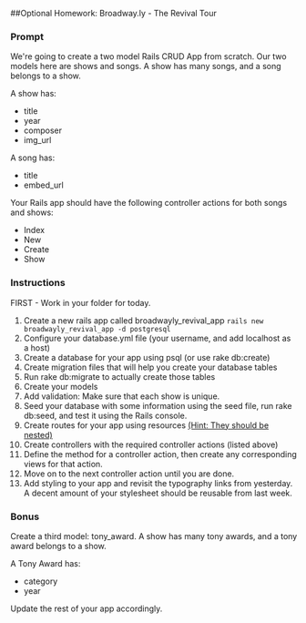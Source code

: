 ##Optional Homework: Broadway.ly - The Revival Tour

### Prompt
We're going to create a two model Rails CRUD App from scratch. Our two models here are shows and songs. A show has many songs, and a song belongs to a show.

A show has:

* title
* year
* composer
* img_url

A song has:

* title
* embed_url


Your Rails app should have the following controller actions for both songs and shows:

* Index
* New
* Create
* Show

### Instructions

FIRST - Work in your folder for today.

1. Create a new rails app called broadwayly_revival_app `rails new broadwayly_revival_app -d postgresql`
2. Configure your database.yml file (your username, and add localhost as a host)
3. Create a database for your app using psql (or use rake db:create)
4. Create migration files that will help you create your database tables
5. Run rake db:migrate to actually create those tables
6. Create your models
7. Add validation: Make sure that each show is unique.
8. Seed your database with some information using the seed file, run rake db:seed, and test it using the Rails console.
9. Create routes for your app using resources [(Hint: They should be nested)](http://guides.rubyonrails.org/routing.html#nested-resources)
10. Create controllers with the required controller actions (listed above)
11. Define the method for a controller action, then create any corresponding views for that action.
12. Move on to the next controller action until you are done.
13. Add styling to your app and revisit the typography links from yesterday. A decent amount of your stylesheet should be reusable from last week.

### Bonus

Create a third model: tony_award. A show has many tony awards, and a tony award belongs to a show.

A Tony Award has:

* category
* year

Update the rest of your app accordingly.